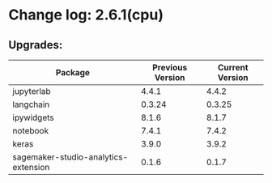 # Change log: 2.6.1(cpu)

## Upgrades: 

Package | Previous Version | Current Version
---|---|---
jupyterlab|4.4.1|4.4.2
langchain|0.3.24|0.3.25
ipywidgets|8.1.6|8.1.7
notebook|7.4.1|7.4.2
keras|3.9.0|3.9.2
sagemaker-studio-analytics-extension|0.1.6|0.1.7
